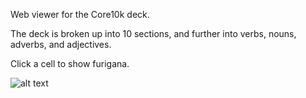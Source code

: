 Web viewer for the Core10k deck.

The deck is broken up into 10 sections, and further into verbs, nouns, adverbs, and adjectives.

Click a cell to show furigana.


![alt text](https://i.imgur.com/S8Oh6P3.png)
